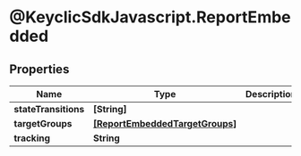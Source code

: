 # @KeyclicSdkJavascript.ReportEmbedded

## Properties
Name | Type | Description | Notes
------------ | ------------- | ------------- | -------------
**stateTransitions** | **[String]** |  | [optional] 
**targetGroups** | [**[ReportEmbeddedTargetGroups]**](ReportEmbeddedTargetGroups.md) |  | [optional] 
**tracking** | **String** |  | [optional] 


